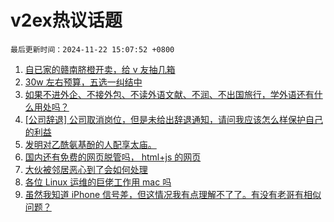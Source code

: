 # v2ex热议话题

`最后更新时间：2024-11-22 15:07:52 +0800`

1. [自已家的赣南脐橙开卖，给 v 友抽几箱](https://www.v2ex.com/t/1091646)
1. [30w 左右预算，五选一纠结中](https://www.v2ex.com/t/1091534)
1. [如果不进外企、不接外包、不读外语文献、不润、不出国旅行，学外语还有什么用处吗？](https://www.v2ex.com/t/1091739)
1. [[公司辞退] 公司取消岗位，但是未给出辞退通知，请问我应该怎么样保护自己的利益](https://www.v2ex.com/t/1091696)
1. [发明对乙酰氨基酚的人配享太庙。](https://www.v2ex.com/t/1091662)
1. [国内还有免费的网页脱管吗， html+js 的网页](https://www.v2ex.com/t/1091687)
1. [大伙被邻居恶心到了会如何处理](https://www.v2ex.com/t/1091574)
1. [各位 Linux 运维的巨佬工作用 mac 吗](https://www.v2ex.com/t/1091670)
1. [虽然我知道 iPhone 信号差，但这情况我有点理解不了了。有没有老哥有相似问题？](https://www.v2ex.com/t/1091724)

